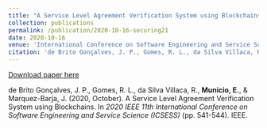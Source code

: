 ```yaml
---
title: "A Service Level Agreement Verification System using Blockchains"
collection: publications
permalink: /publication/2020-10-16-securing21
date: 2020-10-16
venue: 'International Conference on Software Engineering and Service Science (ICSESS)'
citation: 'de Brito Gonçalves, J. P., Gomes, R. L., da Silva Villaca, R., <b>Municio, E.</b>, & Marquez-Barja, J. (2020, October). A service level agreement verification system using blockchains. In <i> 2020 IEEE 11th International Conference on Software Engineering and Service Science (ICSESS) </i> (pp. 541-544). IEEE.'
---
```


[Download paper here](https://protego-project.eu/wp-content/uploads/2020/12/sla20.pdf)

de Brito Gonçalves, J. P., Gomes, R. L., da Silva Villaca, R., <b>Municio, E.</b>, & Marquez-Barja, J. (2020, October). A Service Level Agreement Verification System using Blockchains. In <i> 2020 IEEE 11th International Conference on Software Engineering and Service Science (ICSESS) </i> (pp. 541-544). IEEE.
